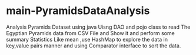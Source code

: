 # main-PyramidsDataAnalysis
Analysis Pyramids Dataset using java
Uisng DAO and pojo class to read The Egyptian Pyramids data from CSV File and Show it and perform some summary Statistics Like mean 
,use HashMap to explore the data in key,value pairs manner and using Comparator interface to sort the data. 
